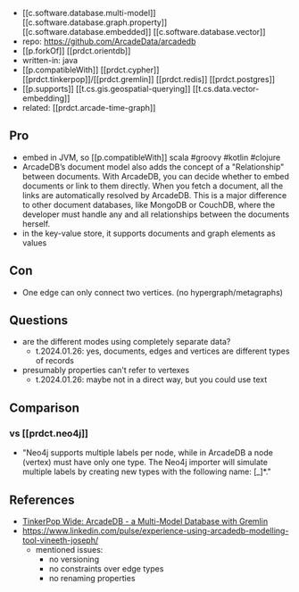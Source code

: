 
- [[c.software.database.multi-model]]  [[c.software.database.graph.property]] [[c.software.database.embedded]] [[c.software.database.vector]]
- repo: https://github.com/ArcadeData/arcadedb
- [[p.forkOf]] [[prdct.orientdb]]
- written-in: java 
- [[p.compatibleWith]] [[prdct.cypher]] [[prdct.tinkerpop]]/[[prdct.gremlin]] [[prdct.redis]] [[prdct.postgres]]
- [[p.supports]] [[t.cs.gis.geospatial-querying]] [[t.cs.data.vector-embedding]]
- related: [[prdct.arcade-time-graph]]

## Pro

- embed in JVM, so [[p.compatibleWith]] scala #groovy #kotlin #clojure
- ArcadeDB’s document model also adds the concept of a "Relationship" between documents. With ArcadeDB, you can decide whether to embed documents or link to them directly. When you fetch a document, all the links are automatically resolved by ArcadeDB. This is a major difference to other document databases, like MongoDB or CouchDB, where the developer must handle any and all relationships between the documents herself.
- in the key-value store, it supports documents and graph elements as values

## Con

- One edge can only connect two vertices. (no hypergraph/metagraphs)

## Questions

- are the different modes using completely separate data?
  - t.2024.01.26: yes, documents, edges and vertices are different types of records
- presumably properties can't refer to vertexes
  - t.2024.01.26: maybe not in a direct way, but you could use text

## Comparison

### vs [[prdct.neo4j]]

- "Neo4j supports multiple labels per node, while in ArcadeDB a node (vertex) must have only one type. The Neo4j importer will simulate multiple labels by creating new types with the following name: <label1>[_<labelN>]*."

## References

- [TinkerPop Wide: ArcadeDB - a Multi-Model Database with Gremlin](https://www.youtube.com/watch?v=X6qC-P-pkgs)
- https://www.linkedin.com/pulse/experience-using-arcadedb-modelling-tool-vineeth-joseph/
  - mentioned issues:
    - no versioning
    - no constraints over edge types
    - no renaming properties